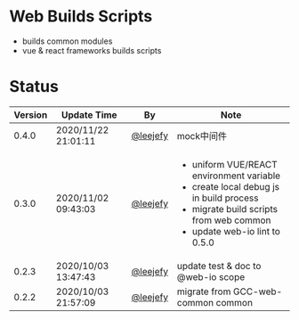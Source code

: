 # Web Builds Scripts

- builds common modules
- vue & react frameworks builds scripts

# Status

| Version | Update Time | By | Note |
| ---- | ----- | ---- | ---- |
| 0.4.0 | 2020/11/22 21:01:11 | [@leejefy](https://gitee.com/leejefy) | mock中间件 |
| 0.3.0 | 2020/11/02 09:43:03 | [@leejefy](https://gitee.com/leejefy) | <ul><li>uniform VUE/REACT environment variable</li><li>create local debug js in build process</li><li>migrate build scripts from web common</li><li>update web-io lint to 0.5.0</li></ul> |
| 0.2.3 | 2020/10/03 13:47:43 | [@leejefy](https://gitee.com/leejefy) | update test & doc to @web-io scope |
| 0.2.2 | 2020/10/03 21:57:09 | [@leejefy](https://gitee.com/leejefy) | migrate from GCC-web-common common |